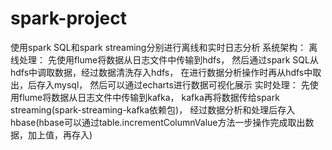 # spark-project
使用spark SQL和spark streaming分别进行离线和实时日志分析
系统架构：
离线处理：
    先使用flume将数据从日志文件中传输到hdfs，
    然后通过spark SQL从hdfs中调取数据，经过数据清洗存入hdfs，
    在进行数据分析操作时再从hdfs中取出，后存入mysql，
    然后可以通过echarts进行数据可视化展示
实时处理：
    先使用flume将数据从日志文件中传输到kafka，
    kafka再将数据传给spark streaming(spark-streaming-kafka依赖包)，
    经过数据分析和处理后存入hbase(hbase可以通过table.incrementColumnValue方法一步操作完成取出数据，加上值，再存入)

